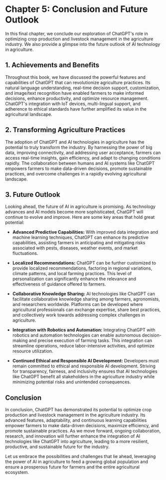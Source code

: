 Chapter 5: Conclusion and Future Outlook
========================================

In this final chapter, we conclude our exploration of ChatGPT's role in optimizing crop production and livestock management in the agriculture industry. We also provide a glimpse into the future outlook of AI technology in agriculture.

**1. Achievements and Benefits**
--------------------------------

Throughout this book, we have discussed the powerful features and capabilities of ChatGPT that can revolutionize agriculture practices. Its natural language understanding, real-time decision support, customization, and image/text recognition have enabled farmers to make informed decisions, enhance productivity, and optimize resource management. ChatGPT's integration with IoT devices, multi-lingual support, and adherence to ethical standards have further amplified its value in the agricultural landscape.

**2. Transforming Agriculture Practices**
-----------------------------------------

The adoption of ChatGPT and AI technologies in agriculture has the potential to truly transform the industry. By harnessing the power of big data, improving connectivity, and addressing user acceptance, farmers can access real-time insights, gain efficiency, and adapt to changing conditions rapidly. The collaboration between humans and AI systems like ChatGPT empowers farmers to make data-driven decisions, promote sustainable practices, and overcome challenges in a rapidly evolving agricultural landscape.

**3. Future Outlook**
---------------------

Looking ahead, the future of AI in agriculture is promising. As technology advances and AI models become more sophisticated, ChatGPT will continue to evolve and improve. Here are some key areas that hold great potential:

* **Advanced Predictive Capabilities:** With improved data integration and machine learning techniques, ChatGPT can enhance its predictive capabilities, assisting farmers in anticipating and mitigating risks associated with pests, diseases, weather events, and market fluctuations.

* **Localized Recommendations:** ChatGPT can be further customized to provide localized recommendations, factoring in regional variations, climate patterns, and local farming practices. This level of personalization can significantly enhance the relevance and effectiveness of guidance offered to farmers.

* **Collaborative Knowledge Sharing:** AI technologies like ChatGPT can facilitate collaborative knowledge sharing among farmers, agronomists, and researchers worldwide. Platforms can be developed where agricultural professionals can exchange expertise, share best practices, and collectively work towards addressing complex challenges in agriculture.

* **Integration with Robotics and Automation:** Integrating ChatGPT with robotics and automation technologies can enable autonomous decision-making and precise execution of farming tasks. This integration can streamline operations, reduce labor-intensive activities, and optimize resource utilization.

* **Continued Ethical and Responsible AI Development:** Developers must remain committed to ethical and responsible AI development. Striving for transparency, fairness, and inclusivity ensures that AI technologies like ChatGPT benefit all stakeholders in the agriculture industry while minimizing potential risks and unintended consequences.

**Conclusion**
--------------

In conclusion, ChatGPT has demonstrated its potential to optimize crop production and livestock management in the agriculture industry. Its advanced features, adaptability, and continuous learning capabilities empower farmers to make data-driven decisions, maximize efficiency, and promote sustainable practices. As we move forward, ongoing collaboration, research, and innovation will further enhance the integration of AI technologies like ChatGPT into agriculture, leading to a more resilient, productive, and sustainable future for the industry.

Let us embrace the possibilities and challenges that lie ahead, leveraging the power of AI in agriculture to feed a growing global population and ensure a prosperous future for farmers and the entire agricultural ecosystem.
